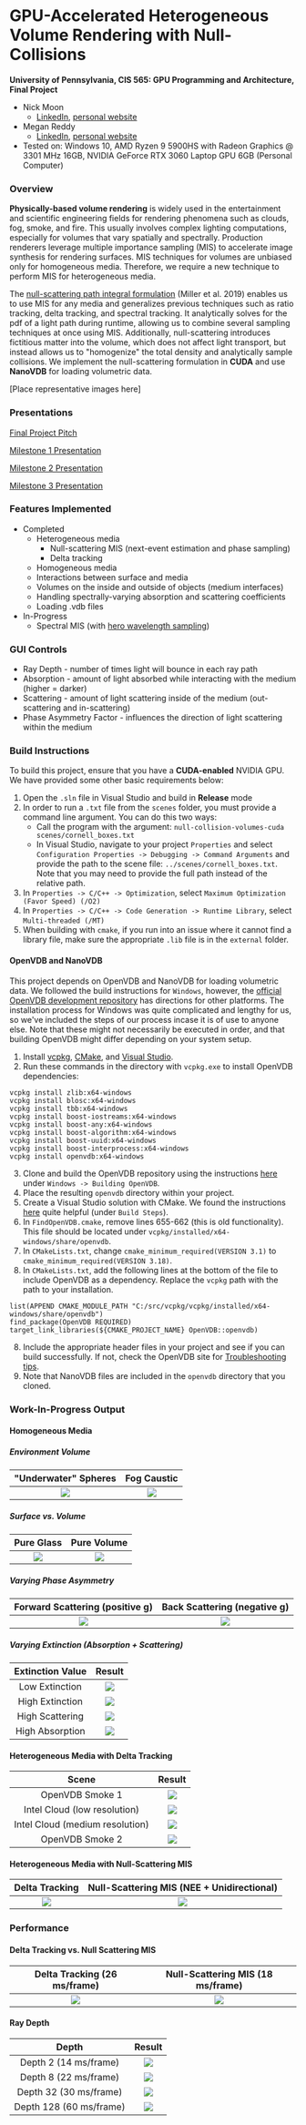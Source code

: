 GPU-Accelerated Heterogeneous Volume Rendering with Null-Collisions
================

**University of Pennsylvania, CIS 565: GPU Programming and Architecture, Final Project**

* Nick Moon
  * [LinkedIn](https://www.linkedin.com/in/nick-moon1/), [personal website](https://nicholasmoon.github.io/)
* Megan Reddy
  * [LinkedIn](https://www.linkedin.com/in/meganr25a949125/), [personal website](https://meganr28.github.io/)
* Tested on: Windows 10, AMD Ryzen 9 5900HS with Radeon Graphics @ 3301 MHz 16GB, NVIDIA GeForce RTX 3060 Laptop GPU 6GB (Personal Computer)

### Overview

**Physically-based volume rendering** is widely used in the entertainment and scientific engineering fields for rendering phenomena such as clouds, fog, smoke, and fire. This usually involves complex lighting computations, especially for volumes that vary spatially and spectrally. Production renderers leverage multiple importance sampling (MIS) to accelerate image synthesis for rendering surfaces. MIS techniques for volumes are unbiased only for homogeneous media. Therefore, we require a new technique to perform MIS for heterogeneous media. 

The [null-scattering path integral formulation](https://cs.dartmouth.edu/wjarosz/publications/miller19null.html) (Miller et al. 2019) enables us to use MIS for any media and generalizes previous techniques such as ratio tracking, delta tracking, and spectral tracking. It analytically solves for the pdf of a light path during runtime, allowing us to combine several sampling techniques at once using MIS. Additionally, null-scattering introduces fictitious matter into the volume, which does not affect light transport, but instead allows us to "homogenize" the total density and analytically sample collisions. We implement the null-scattering formulation in **CUDA** and use **NanoVDB** for loading volumetric data. 

[Place representative images here]

### Presentations

[Final Project Pitch](https://docs.google.com/presentation/d/1bVFEcVQq_lp9oRMo1wMy-prI_6DmvS1U/edit?usp=sharing&ouid=114838708762215680291&rtpof=true&sd=true)

[Milestone 1 Presentation](https://docs.google.com/presentation/d/14UCT0gwEhKlZwesXNz6KYzMYFSW_foeX/edit?usp=sharing&ouid=114838708762215680291&rtpof=true&sd=true)

[Milestone 2 Presentation](https://docs.google.com/presentation/d/1hIc8dso9Vw6BNq6eRFusN4aV4GLUBG46/edit?usp=sharing&ouid=114838708762215680291&rtpof=true&sd=true)

[Milestone 3 Presentation](https://docs.google.com/presentation/d/15A4sxapjhbVR1eCHo42OMfnLYpHewG0q/edit?usp=sharing&ouid=114838708762215680291&rtpof=true&sd=true)

### Features Implemented

- Completed
    * Heterogeneous media
      * Null-scattering MIS (next-event estimation and phase sampling)
      * Delta tracking
    * Homogeneous media
    * Interactions between surface and media
    * Volumes on the inside and outside of objects (medium interfaces)
    * Handling spectrally-varying absorption and scattering coefficients
    * Loading .vdb files
- In-Progress 
    * Spectral MIS (with [hero wavelength sampling](https://cgg.mff.cuni.cz/publications/hero-wavelength-spectral-sampling/))
      
### GUI Controls

- Ray Depth - number of times light will bounce in each ray path
- Absorption - amount of light absorbed while interacting with the medium (higher = darker)
- Scattering - amount of light scattering inside of the medium (out-scattering and in-scattering)
- Phase Asymmetry Factor - influences the direction of light scattering within the medium

### Build Instructions

To build this project, ensure that you have a **CUDA-enabled** NVIDIA GPU. We have provided some other
basic requirements below:

1. Open the `.sln` file in Visual Studio and build in **Release** mode
2. In order to run a `.txt` file from the `scenes` folder, you must provide a command line argument. You can do this two ways:
    * Call the program with the argument: `null-collision-volumes-cuda scenes/cornell_boxes.txt` 
    * In Visual Studio, navigate to your project `Properties` and select `Configuration Properties -> Debugging -> Command Arguments` and provide the path to the scene file:
 `../scenes/cornell_boxes.txt`. Note that you may need to provide the full path instead of the relative path.
3. In `Properties -> C/C++ -> Optimization`, select `Maximum Optimization (Favor Speed) (/O2)`
4. In `Properties -> C/C++ -> Code Generation -> Runtime Library`, select `Multi-threaded (/MT)`
5. When building with `cmake`, if you run into an issue where it cannot find a library file, make sure the appropriate `.lib` file is in the `external` folder.

#### OpenVDB and NanoVDB

This project depends on OpenVDB and NanoVDB for loading volumetric data. We followed the build instructions for `Windows`, however, the [official OpenVDB development repository](https://github.com/AcademySoftwareFoundation/openvdb) has directions for other platforms.
The installation process for Windows was quite complicated and lengthy for us, so we've included the steps of our process incase it is of use to anyone else. Note that these might not necessarily be executed in order, and that building OpenVDB might
differ depending on your system setup.

1. Install [vcpkg](https://github.com/microsoft/vcpkg), [CMake](https://cmake.org/), and [Visual Studio](https://visualstudio.microsoft.com/downloads/).
2. Run these commands in the directory with `vcpkg.exe` to install OpenVDB dependencies: 

```
vcpkg install zlib:x64-windows
vcpkg install blosc:x64-windows
vcpkg install tbb:x64-windows
vcpkg install boost-iostreams:x64-windows
vcpkg install boost-any:x64-windows
vcpkg install boost-algorithm:x64-windows
vcpkg install boost-uuid:x64-windows
vcpkg install boost-interprocess:x64-windows
vcpkg install openvdb:x64-windows
```

3. Clone and build the OpenVDB repository using the instructions [here](https://github.com/AcademySoftwareFoundation/openvdb) under `Windows -> Building OpenVDB`.
4. Place the resulting `openvdb` directory within your project.
5. Create a Visual Studio solution with CMake. We found the instructions [here](https://visualstudio.microsoft.com/downloads/) quite helpful (under `Build Steps`). 
5. In `FindOpenVDB.cmake`, remove lines 655-662 (this is old functionality). This file should be located under `vcpkg/installed/x64-windows/share/openvdb`.
6. In `CMakeLists.txt`, change `cmake_minimum_required(VERSION 3.1)` to `cmake_minimum_required(VERSION 3.18)`.
7. In `CMakeLists.txt`, add the following lines at the bottom of the file to include OpenVDB as a dependency. Replace the `vcpkg` path with the path to your installation.

```
list(APPEND CMAKE_MODULE_PATH "C:/src/vcpkg/vcpkg/installed/x64-windows/share/openvdb")
find_package(OpenVDB REQUIRED)
target_link_libraries(${CMAKE_PROJECT_NAME} OpenVDB::openvdb)
```

8. Include the appropriate header files in your project and see if you can build successfully. If not, check the OpenVDB site for [Troubleshooting tips](https://www.openvdb.org/documentation/doxygen/build.html#buildTroubleshooting). 
9. Note that NanoVDB files are included in the `openvdb` directory that you cloned. 

### Work-In-Progress Output

#### Homogeneous Media

##### Environment Volume

| "Underwater" Spheres |  Fog Caustic |
:-------------------------:|:-------------------------:
![](img/milestone_1/underwater.PNG)  |  ![](img/milestone_1/igjod.PNG)

##### Surface vs. Volume

| Pure Glass |  Pure Volume |
:-------------------------:|:-------------------------:
![](img/milestone_1/surface_no_volume_dense.PNG)  |  ![](img/milestone_1/no_surface_volume_dense.PNG)

##### Varying Phase Asymmetry 

| Forward Scattering (positive g) |  Back Scattering (negative g) |
:-------------------------:|:-------------------------:
![](img/milestone_1/positive_g.PNG)  |  ![](img/milestone_1/negative_g.PNG)

##### Varying Extinction (Absorption + Scattering) 

| Extinction Value  |      Result |
|:----------:    |:-------------:  |
| Low Extinction        |  ![](img/milestone_1/surface_volume_low_both.PNG)   | 
| High Extinction       |  ![](img/milestone_1/surface_volume_high_both.PNG)   |
| High Scattering       |  ![](img/milestone_1/surface_volume_high_scattering.PNG)   |
| High Absorption       |  ![](img/milestone_1/surface_volume_high_absorption.PNG)   |

#### Heterogeneous Media with Delta Tracking

| Scene  |      Result |
|:----------:    |:-------------:  |
| OpenVDB Smoke 1                    |  ![](img/milestone_2/cool_vortices.PNG)   | 
| Intel Cloud (low resolution)       |  ![](img/milestone_2/intel_cloud.PNG)   |
| Intel Cloud (medium resolution)    |  ![](img/milestone_2/intel_cloud_2.PNG)   |
| OpenVDB Smoke 2                    |  ![](img/milestone_2/smoke2.PNG)   |

#### Heterogeneous Media with Null-Scattering MIS

| Delta Tracking  | Null-Scattering MIS (NEE + Unidirectional) |
|:----------:    |:-------------:  |
| ![](img/milestone_3/delta.PNG) | ![](img/milestone_3/null_mis.PNG)  |

### Performance

#### Delta Tracking vs. Null Scattering MIS

| Delta Tracking (26 ms/frame)  | Null-Scattering MIS (18 ms/frame)  |
|:----------:    |:-------------:  |
| ![](img/milestone_3/delta.PNG) | ![](img/milestone_3/null_mis.PNG)  |

#### Ray Depth

| Depth  |      Result |
|:----------:    |:-------------:  |
| Depth 2  (14 ms/frame)      |  ![](img/milestone_3/depth_2.PNG)   | 
| Depth 8  (22 ms/frame)      |  ![](img/milestone_3/depth_8.PNG)   |
| Depth 32 (30 ms/frame)      |  ![](img/milestone_3/depth_32.PNG)   |
| Depth 128 (60 ms/frame)     |  ![](img/milestone_3/depth_128.PNG)   |
